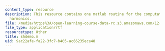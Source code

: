 ```yaml
---
content_type: resource
description: This resource contains one matlab routine for the computation of spherical
  harmonics.
file: /media/https%3A/open-learning-course-data-rc.s3.amazonaws.com/12-201-essentials-of-geophysics-fall-2004/9ac22afefa223fc7b405ac66235eca48_shdemo.m
file_type: application/rtf
resourcetype: Other
title: shdemo.m
uid: 9ac22afe-fa22-3fc7-b405-ac66235eca48
---
```


